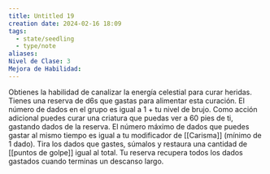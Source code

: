 ```yaml
---
title: Untitled 19
creation date: 2024-02-16 18:09
tags:
  - state/seedling
  - type/note
aliases: 
Nivel de Clase: 3
Mejora de Habilidad:
---
```

Obtienes la habilidad de canalizar la energía celestial para curar heridas. 
Tienes una reserva de d6s que gastas para alimentar esta curación. El número de dados en el grupo es igual a 1 + tu nivel de brujo. Como acción adicional puedes curar una criatura que puedas ver a 60 pies de ti, gastando dados de la reserva. El número máximo de dados que puedes gastar al mismo tiempo es igual a tu modificador de [[Carisma]] (mínimo de 1 dado). Tira los dados que gastes, súmalos y restaura una cantidad de [[puntos de golpe]] igual al total. Tu reserva recupera todos los dados gastados cuando terminas un descanso largo.

